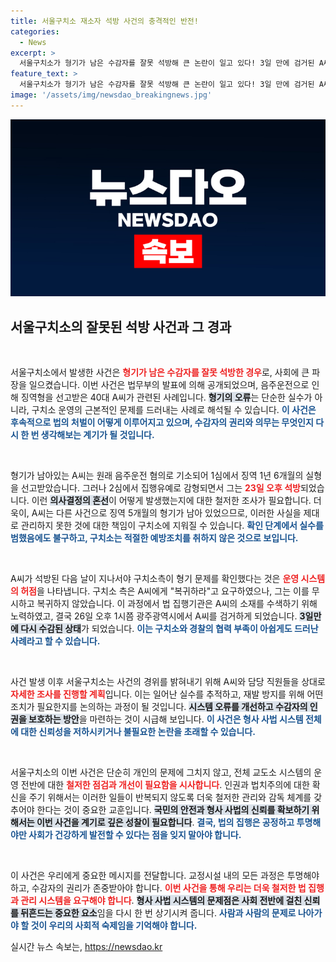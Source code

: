 ```yaml
---
title: 서울구치소 재소자 석방 사건의 충격적인 반전!
categories:
  - News
excerpt: >
  서울구치소가 형기가 남은 수감자를 잘못 석방해 큰 논란이 일고 있다! 3일 만에 검거된 A씨의 뒤이야기와 구치소의 대처를 파헤친다. 클릭하고 확인해보세요!
feature_text: >
  서울구치소가 형기가 남은 수감자를 잘못 석방해 큰 논란이 일고 있다! 3일 만에 검거된 A씨의 뒤이야기와 구치소의 대처를 파헤친다. 클릭하고 확인해보세요!
image: '/assets/img/newsdao_breakingnews.jpg'
---
```


<p><img src="/assets/img/newsdao_breakingnews.jpg" alt="pcversion 속보" /></p>

<h2 data-ke-size="size26">서울구치소의 잘못된 석방 사건과 그 경과</h2>

<p data-ke-size="size16">&nbsp;</p>

<p>서울구치소에서 발생한 사건은 <b><span style="color: #ee2323;">형기가 남은 수감자를 잘못 석방한 경우</span></b>로, 사회에 큰 파장을 일으켰습니다. 이번 사건은 법무부의 발표에 의해 공개되었으며, 음주운전으로 인해 징역형을 선고받은 40대 A씨가 관련된 사례입니다. <b><span style="background-color: #21538527;">형기의 오류</span></b>는 단순한 실수가 아니라, 구치소 운영의 근본적인 문제를 드러내는 사례로 해석될 수 있습니다. <b><span style="color: #1a5490;">이 사건은 후속적으로 법의 처벌이 어떻게 이루어지고 있으며, 수감자의 권리와 의무는 무엇인지 다시 한 번 생각해보는 계기가 될 것입니다.</span></b></p>

<p data-ke-size="size16">&nbsp;</p>

<p>형기가 남아있는 A씨는 원래 음주운전 혐의로 기소되어 1심에서 징역 1년 6개월의 실형을 선고받았습니다. 그러나 2심에서 집행유예로 감형되면서 그는 <b><span style="color: #ee2323;">23일 오후 석방</span></b>되었습니다. 이런 <b><span style="background-color: #21538527;">의사결정의 혼선</span></b>이 어떻게 발생했는지에 대한 철저한 조사가 필요합니다. 더욱이, A씨는 다른 사건으로 징역 5개월의 형기가 남아 있었으므로, 이러한 사실을 제대로 관리하지 못한 것에 대한 책임이 구치소에 지워질 수 있습니다. <b><span style="color: #1a5490;">확인 단계에서 실수를 범했음에도 불구하고, 구치소는 적절한 예방조치를 취하지 않은 것으로 보입니다.</span></b></p>

<p data-ke-size="size16">&nbsp;</p>

<p>A씨가 석방된 다음 날이 지나서야 구치소측이 형기 문제를 확인했다는 것은 <b><span style="color: #ee2323;">운영 시스템의 허점</span></b>을 나타냅니다. 구치소 측은 A씨에게 "복귀하라"고 요구하였으나, 그는 이를 무시하고 복귀하지 않았습니다. 이 과정에서 법 집행기관은 A씨의 소재를 수색하기 위해 노력하였고, 결국 26일 오후 1시쯤 광주광역시에서 A씨를 검거하게 되었습니다. <b><span style="background-color: #21538527;">3일만에 다시 수감된 상태</span></b>가 되었습니다. <b><span style="color: #1a5490;">이는 구치소와 경찰의 협력 부족이 아쉽게도 드러난 사례라고 할 수 있습니다.</span></b></p>

<p data-ke-size="size16">&nbsp;</p>

<p>사건 발생 이후 서울구치소는 사건의 경위를 밝혀내기 위해 A씨와 담당 직원들을 상대로 <b><span style="color: #ee2323;">자세한 조사를 진행할 계획</span></b>입니다. 이는 일어난 실수를 추적하고, 재발 방지를 위해 어떤 조치가 필요한지를 논의하는 과정이 될 것입니다. <b><span style="background-color: #21538527;">시스템 오류를 개선하고 수감자의 인권을 보호하는 방안</span></b>을 마련하는 것이 시급해 보입니다. <b><span style="color: #1a5490;">이 사건은 형사 사법 시스템 전체에 대한 신뢰성을 저하시키거나 불필요한 논란을 초래할 수 있습니다.</span></b></p>

<p data-ke-size="size16">&nbsp;</p>

<p>서울구치소의 이번 사건은 단순히 개인의 문제에 그치지 않고, 전체 교도소 시스템의 운영 전반에 대한 <b><span style="color: #ee2323;">철저한 점검과 개선이 필요함을 시사합니다</span></b>. 인권과 법치주의에 대한 확신을 주기 위해서는 이러한 일들이 반복되지 않도록 더욱 철저한 관리와 감독 체계를 갖추어야 한다는 것이 중요한 교훈입니다. <b><span style="background-color: #21538527;">국민의 안전과 형사 사법의 신뢰를 확보하기 위해서는 이번 사건을 계기로 깊은 성찰이 필요합니다</span></b>. <b><span style="color: #1a5490;">결국, 법의 집행은 공정하고 투명해야만 사회가 건강하게 발전할 수 있다는 점을 잊지 말아야 합니다.</span></b></p>

<p data-ke-size="size16">&nbsp;</p>

<p>이 사건은 우리에게 중요한 메시지를 전달합니다. 교정시설 내의 모든 과정은 투명해야 하고, 수감자의 권리가 존중받아야 합니다. <b><span style="color: #ee2323;">이번 사건을 통해 우리는 더욱 철저한 법 집행과 관리 시스템을 요구해야 합니다</span></b>. <b><span style="background-color: #21538527;">형사 사법 시스템의 문제점은 사회 전반에 걸친 신뢰를 뒤흔드는 중요한 요소</span></b>임을 다시 한 번 상기시켜 줍니다. <b><span style="color: #1a5490;">사람과 사람의 문제로 나아가야 할 것이 우리의 사회적 숙제임을 기억해야 합니다.</span></b></p>
실시간 뉴스 속보는, <a href="https://newsdao.kr" rel="dofollow">https://newsdao.kr</a>


